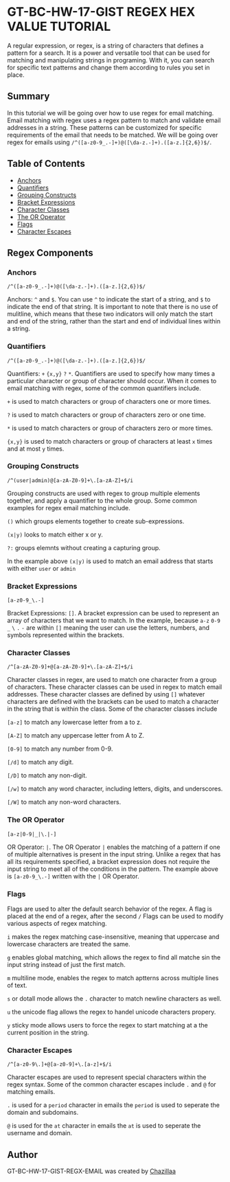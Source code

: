 # GT-BC-HW-17-GIST REGEX HEX VALUE TUTORIAL

A regular expression, or regex, is a string of characters that defines a pattern for a search. It is a power and versatile tool that can be used for matching and manipulating strings in programing. With it, you can search for specific text patterns and change them according to rules you set in place.

## Summary

In this tutorial we will be going over how to use regex for email matching. Email matching with regex uses a regex pattern to match and validate email addresses in a string. These patterns can be customized for specific requirements of the email that needs to be matched. We will be going over regex for emails using `/^([a-z0-9_.-]+)@([\da-z.-]+).([a-z.]{2,6})$/`.

## Table of Contents

- [Anchors](#anchors)
- [Quantifiers](#quantifiers)
- [Grouping Constructs](#grouping-constructs)
- [Bracket Expressions](#bracket-expressions)
- [Character Classes](#character-classes)
- [The OR Operator](#the-or-operator)
- [Flags](#flags)
- [Character Escapes](#character-escapes)

## Regex Components

### Anchors
`/^([a-z0-9_.-]+)@([\da-z.-]+).([a-z.]{2,6})$/`

Anchors: `^` and `$`. You can use `^` to indicate the start of a string, and `$` to indicate the end of that string. It is important to note that there is no use of mulitline, which means that these two indicators will only match the start and end of the string, rather than the start and end of individual lines within a string. 

### Quantifiers
`/^([a-z0-9_.-]+)@([\da-z.-]+).([a-z.]{2,6})$/`

Quantifiers: `+` `{x,y}` `?` `*`. Quantifiers are used to specify how many times a particular character or group of character should occur. When it comes to email matching with regex, some of the common quantifiers include.

`+` is used to match characters or group of characters one or more times.

`?` is used to match characters or group of characters zero or one time.

`*` is used to match characters or group of characters zero or more times.

`{x,y}` is used to match characters or group of characters at least `x` times and at most `y` times.


### Grouping Constructs
`/^(user|admin)@[a-zA-Z0-9]+\.[a-zA-Z]+$/i`

Grouping constructs are used with regex to group multiple elements together, and apply a quantifier to the whole group. Some common examples for regex email matching include.

`()` which groups elements together to create sub-expressions.

`(x|y)` looks to match either x or y.

`?:` groups elemnts without creating a capturing group. 

In the example above `(x|y)` is used to match an email address that starts with either `user` or `admin` 


### Bracket Expressions
`[a-z0-9_\.-]`

Bracket Expressions: `[]`. A bracket expression can be used to represent an array of characters that we want to match. In the example, because `a-z` `0-9` `_` `\` `.` `-` are within `[]` meaning the user can use the letters, numbers, and symbols represented within the brackets. 

### Character Classes
`/^[a-zA-Z0-9]+@[a-zA-Z0-9]+\.[a-zA-Z]+$/i`

Character classes in regex, are used to match one character from a group of characters. These character classes can be used in regex to match email addresses. These character classes are defined by using `[]` whatever characters are defined with the brackets can be used to match a character in the string that is within the class. Some of the character classes include

`[a-z]` to match any lowercase letter from a to z.

`[A-Z]` to match any uppercase letter from A to Z.

`[0-9]` to match any number from 0-9.

`[/d]` to match any digit.

`[/D]` to match any non-digit.

`[/w]` to match any word character, including letters, digits, and underscores.

`[/W]` to match any non-word characters.


### The OR Operator
`[a-z|0-9|_|\.|-]`

OR Operator: `|`. The OR Operator `|` enables the matching of a pattern if one of multiple alternatives is present in the input string. Unlike a regex that has all its requirements specified, a bracket expression does not require the input string to meet all of the conditions in the pattern. The example above is `[a-z0-9_\.-]` written with the `|` OR Operator.

### Flags

Flags are used to alter the default search behavior of the regex. A flag is placed at the end of a regex, after the second `/` Flags can be used to modify various aspects of regex matching. 

`i` makes the regex matching case-insensitive, meaning that uppercase and lowercase characters are treated the same. 

`g` enables global matching, which allows the regex to find all matche sin the input string instead of just the first match. 

`m` multiline mode, enables the regex to match aptterns across multiple lines of text. 

`s` or dotall mode allows the `.` character to match newline characters as well. 

`u` the unicode flag allows the regex to handel unicode characters propery. 

`y` sticky mode allows users to force the regex to start matching at a the current position in the string.

### Character Escapes
`/^[a-z0-9\.]+@[a-z0-9]+\.[a-z]+$/i`

Character escapes are used to represent special characters within the regex syntax. Some of the common character escapes include `.` and `@` for matching emails.

`.` is used for a `period` character in emails the `period` is used to seperate the domain and subdomains.

`@` is used for the `at` character in emails the `at` is used to seperate the username and domain. 

## Author

GT-BC-HW-17-GIST-REGX-EMAIL was created by [Chazillaa](https://github.com/chazillaa)
